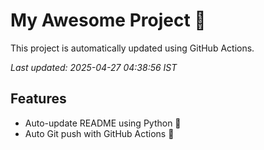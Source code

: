# My Awesome Project 🚀

This project is automatically updated using GitHub Actions.

_Last updated: 2025-04-27 04:38:56 IST_

## Features
- Auto-update README using Python 🐍
- Auto Git push with GitHub Actions 🤖
